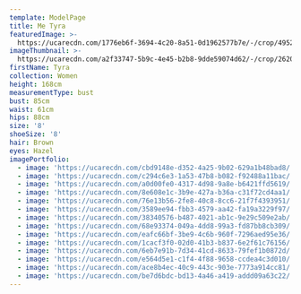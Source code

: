 ```yaml
---
template: ModelPage
title: Me Tyra
featuredImage: >-
  https://ucarecdn.com/1776eb6f-3694-4c20-8a51-0d1962577b7e/-/crop/4952x2359/155,588/-/preview/
imageThumbnail: >-
  https://ucarecdn.com/a2f33747-5b9c-4e45-b2b8-9dde59074d62/-/crop/2620x3946/763,730/-/preview/
firstName: Tyra
collection: Women
height: 168cm
measurementType: bust
bust: 85cm
waist: 61cm
hips: 88cm
size: '8'
shoeSize: '8'
hair: Brown
eyes: Hazel
imagePortfolio:
  - image: 'https://ucarecdn.com/cbd9148e-d352-4a25-9b02-629a1b48bad8/'
  - image: 'https://ucarecdn.com/c294c6e3-1a53-47b8-b082-f92488a11bac/'
  - image: 'https://ucarecdn.com/a0d00fe0-4317-4d98-9a8e-b6421ffd5619/'
  - image: 'https://ucarecdn.com/8e608e1c-3b9e-427a-b36a-c31f72cd4aa1/'
  - image: 'https://ucarecdn.com/76e13b56-2fe8-40c8-8cc6-21f7f4393951/'
  - image: 'https://ucarecdn.com/3589ee94-fbb3-4579-aa42-fa19a3229f97/'
  - image: 'https://ucarecdn.com/38340576-b487-4021-ab1c-9e29c509e2ab/'
  - image: 'https://ucarecdn.com/68e93374-049a-4dd8-99a3-fd87bb8cb309/'
  - image: 'https://ucarecdn.com/eafc66bf-3be9-4c6b-960f-7296aed95e36/'
  - image: 'https://ucarecdn.com/1cacf3f0-02d0-41b3-b837-6e2f61c76156/'
  - image: 'https://ucarecdn.com/6eb7e91b-7d34-41cd-8633-79fef1b0872d/'
  - image: 'https://ucarecdn.com/e564d5e1-c1f4-4f88-9658-ccdea4c3d010/'
  - image: 'https://ucarecdn.com/ace8b4ec-40c9-443c-903e-7773a914cc81/'
  - image: 'https://ucarecdn.com/be7d6bdc-bd13-4a46-a419-addd09a63c22/'
---
```



